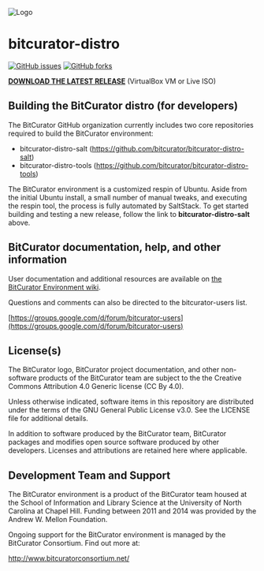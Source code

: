 ![Logo](https://wiki.bitcurator.net/downloads/BitCurator-400px.png)

# bitcurator-distro

[![GitHub issues](https://img.shields.io/github/issues/bitcurator/bitcurator-distro.svg)](https://github.com/bitcurator/bitcurator-distro/issues)
[![GitHub forks](https://img.shields.io/github/forks/bitcurator/bitcurator-distro.svg)](https://github.com/bitcurator/bitcurator-distro/network)

[**DOWNLOAD THE LATEST RELEASE**](https://github.com/BitCurator/bitcurator-distro/wiki/Releases) (VirtualBox VM or Live ISO)

## Building the BitCurator distro (for developers)

The BitCurator GitHub organization currently includes two core repositories required to build the BitCurator environment:

- bitcurator-distro-salt (https://github.com/bitcurator/bitcurator-distro-salt)
- bitcurator-distro-tools (https://github.com/bitcurator/bitcurator-distro-tools)

The BitCurator environment is a customized respin of Ubuntu. Aside from the initial Ubuntu install, a small number of manual tweaks, and executing the respin tool, the process is fully automated by SaltStack. To get started building and testing a new release, follow the link to **bitcurator-distro-salt** above.

## BitCurator documentation, help, and other information

User documentation and additional resources are available on
[the BitCurator Environment wiki](https://confluence.educopia.org/display/BC).

Questions and comments can also be directed to the bitcurator-users list.

[https://groups.google.com/d/forum/bitcurator-users](https://groups.google.com/d/forum/bitcurator-users)

## License(s)

The BitCurator logo, BitCurator project documentation, and other non-software products of the BitCurator team are subject to the the Creative Commons Attribution 4.0 Generic license (CC By 4.0).

Unless otherwise indicated, software items in this repository are distributed under the terms of the GNU General Public License v3.0. See the LICENSE file for additional details.

In addition to software produced by the BitCurator team, BitCurator packages and modifies open source software produced by other developers. Licenses and attributions are retained here where applicable.

## Development Team and Support

The BitCurator environment is a product of the BitCurator team housed at the School of Information and Library Science at the University of North Carolina at Chapel Hill. Funding between 2011 and 2014 was provided by the Andrew W. Mellon Foundation.

Ongoing support for the BitCurator environment is managed by the BitCurator Consortium. Find out more at:

http://www.bitcuratorconsortium.net/
